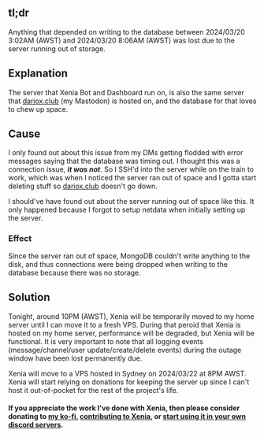 ## tl;dr
Anything that depended on writing to the database between 2024/03/20 3:02AM (AWST) and 2024/03/20 8:06AM (AWST) was lost due to the server running out of storage.

## Explanation
The server that Xenia Bot and Dashboard run on, is also the same server that [dariox.club](https://dariox.club) (my Mastodon) is hosted on, and the database for that loves to chew up space.

## Cause
I only found out about this issue from my DMs getting flodded with error messages saying that the database was timing out. I thought this was a connection issue, ***it was not***. So I SSH'd into the server while on the train to work, which was when I noticed the server ran out of space and I gotta start deleting stuff so [dariox.club](https://dariox.club) doesn't go down.

I should've have found out about the server running out of space like this. It only happened because I forgot to setup netdata when initially setting up the server.

### Effect
Since the server ran out of space, MongoDB couldn't write anything to the disk, and thus connections were being dropped when writing to the database because there was no storage.

## Solution
Tonight, around 10PM (AWST), Xenia will be temporarily moved to my home server until I can move it to a fresh VPS. During that peroid that Xenia is hosted on my home server, performance will be degraded, but Xenia will be functional. It is very important to note that all logging events (message/channel/user update/create/delete events) during the outage window have been lost permanently due.

Xenia will move to a VPS hosted in Sydney on 2024/03/22 at 8PM AWST. Xenia will start relying on donations for keeping the server up since I can't host it out-of-pocket for the rest of the project's life.

#### If you appreciate the work I've done with Xenia, then please consider donating to [my ko-fi](https://ko-fi.com/ktwrd), [contributing to Xenia](https://github.com/ktwrd/XeniaBot), or [start using it in your own discord servers](/p/invite).
